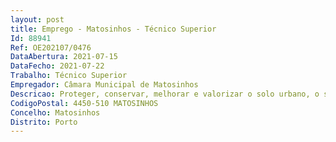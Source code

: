 ```yaml
--- 
layout: post
title: Emprego - Matosinhos - Técnico Superior
Id: 88941
Ref: OE202107/0476
DataAbertura: 2021-07-15
DataFecho: 2021-07-22
Trabalho: Técnico Superior
Empregador: Câmara Municipal de Matosinhos
Descricao: Proteger, conservar, melhorar e valorizar o solo urbano, o solo rústico, o ambiente e a paisagem do concelho, de forma a potenciar as condições de vida e os valores da equidade e inclusão territoriais, através do planeamento e gestão territoriais, previstos na Lei de Bases Gerais da Política Pública de Solos, de Ordenamento do Território e de Urbanismo, no Regime Jurídico dos Instrumentos de Gestão Territorial, e em documentos legais conexos  Elaborar, rever, monitorizar e gerir o Plano Diretor Municipal  Definir e acompanhar em colaboração com as demais entidades, as estratégias de planeamento e de ordenamento territorial intermunicipais e regionais  Participação ativa na gestão solo urbano, do solo rústico, ambiental e paisagística do concelho, e nas áreas dos instrumentos de gestão territorial  Manter atualizada a Estrutura Ecológica Municipal, como parte da política ambiental e do solo rústico  Elaborar e rever, promover, coordenar, e acompanhar os planos de urbanização e de pormenor bem como outros estudos de planeamento e ordenamento do território  Garantir a realização dos procedimentos de avaliação ambiental resultantes dos instrumentos de gestão territorial municipais no âmbito dos seus procedimentos de preparação e elaboração  Acompanhar a elaboração de estudos urbanísticos promovidos por entidades externas  Elaborar estudos de desenho urbano e de desenho de espaço público  Emitir pareceres sobre pretensões em áreas do território abrangidas por estudos e planos em elaboração até à tomada de decisão da Câmara Municipal  O exercício, em geral, de competências que a lei atribua ou venha a atribuir ao Município relacionadas com as descritas acima. Promover estudos urbanísticos em áreas fora das áreas sujeitas a plano de pormenor ou de urbanização  promover soluções urbanísticas em projetos de relevante interesse municipal  apoiar a intervenção dos particulares em articulação com os interesses municipais.
CodigoPostal: 4450-510 MATOSINHOS
Concelho: Matosinhos
Distrito: Porto
--- 
```

